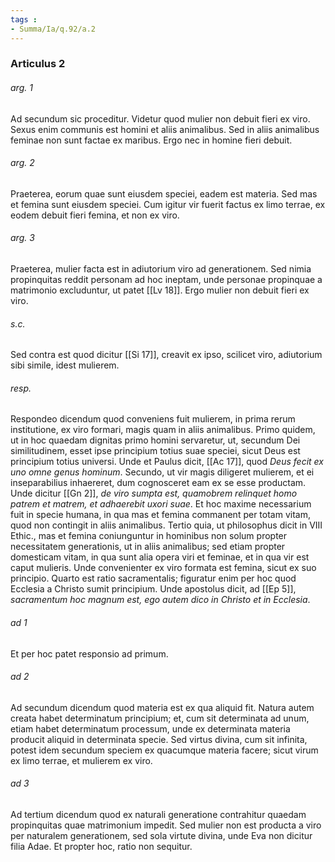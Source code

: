 ```yaml
---
tags : 
- Summa/Ia/q.92/a.2
---
```


### Articulus 2

###### arg. 1
Ad secundum sic proceditur. Videtur quod mulier non debuit fieri ex viro. Sexus enim communis est homini et aliis animalibus. Sed in aliis animalibus feminae non sunt factae ex maribus. Ergo nec in homine fieri debuit.

###### arg. 2
Praeterea, eorum quae sunt eiusdem speciei, eadem est materia. Sed mas et femina sunt eiusdem speciei. Cum igitur vir fuerit factus ex limo terrae, ex eodem debuit fieri femina, et non ex viro.

###### arg. 3
Praeterea, mulier facta est in adiutorium viro ad generationem. Sed nimia propinquitas reddit personam ad hoc ineptam, unde personae propinquae a matrimonio excluduntur, ut patet [[Lv 18]]. Ergo mulier non debuit fieri ex viro.

###### s.c.
Sed contra est quod dicitur [[Si 17]], creavit ex ipso, scilicet viro, adiutorium sibi simile, idest mulierem.

###### resp.
Respondeo dicendum quod conveniens fuit mulierem, in prima rerum institutione, ex viro formari, magis quam in aliis animalibus. Primo quidem, ut in hoc quaedam dignitas primo homini servaretur, ut, secundum Dei similitudinem, esset ipse principium totius suae speciei, sicut Deus est principium totius universi. Unde et Paulus dicit, [[Ac 17]], quod *Deus fecit ex uno omne genus hominum*. Secundo, ut vir magis diligeret mulierem, et ei inseparabilius inhaereret, dum cognosceret eam ex se esse productam. Unde dicitur [[Gn 2]], *de viro sumpta est, quamobrem relinquet homo patrem et matrem, et adhaerebit uxori suae*. Et hoc maxime necessarium fuit in specie humana, in qua mas et femina commanent per totam vitam, quod non contingit in aliis animalibus. Tertio quia, ut philosophus dicit in VIII Ethic., mas et femina coniunguntur in hominibus non solum propter necessitatem generationis, ut in aliis animalibus; sed etiam propter domesticam vitam, in qua sunt alia opera viri et feminae, et in qua vir est caput mulieris. Unde convenienter ex viro formata est femina, sicut ex suo principio. Quarto est ratio sacramentalis; figuratur enim per hoc quod Ecclesia a Christo sumit principium. Unde apostolus dicit, ad [[Ep 5]], *sacramentum hoc magnum est, ego autem dico in Christo et in Ecclesia*.

###### ad 1
Et per hoc patet responsio ad primum.

###### ad 2
Ad secundum dicendum quod materia est ex qua aliquid fit. Natura autem creata habet determinatum principium; et, cum sit determinata ad unum, etiam habet determinatum processum, unde ex determinata materia producit aliquid in determinata specie. Sed virtus divina, cum sit infinita, potest idem secundum speciem ex quacumque materia facere; sicut virum ex limo terrae, et mulierem ex viro.

###### ad 3
Ad tertium dicendum quod ex naturali generatione contrahitur quaedam propinquitas quae matrimonium impedit. Sed mulier non est producta a viro per naturalem generationem, sed sola virtute divina, unde Eva non dicitur filia Adae. Et propter hoc, ratio non sequitur.


